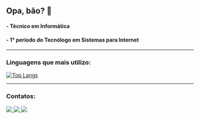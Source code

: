 ## **Opa, bão? 👋**

  #### - Técnico em Informática
  #### - 1° período do Tecnólogo em Sistemas para Internet

<hr>

  ### Linguagens que mais utilizo:
  
  [![Top Langs](https://github-readme-stats.vercel.app/api/top-langs/?username=ViniciusJPSilva&layout=compact)](https://github.com/ViniciusJPSilva/github-readme-stats)

<hr>

  ### Contatos:

<div>
  <a href="https://instagram.com/viniciusjpsilva" target="_blank">
    <img src="https://img.shields.io/badge/-Instagram-%23E4405F?style=for-the-badge&logo=instagram&logoColor=white" target="_blank">
  </a>
  <a href = "mailto:viniciusjps15@gmail.com">
    <img src="https://img.shields.io/badge/Gmail-D14836?style=for-the-badge&logo=gmail&logoColor=white" target="_blank">
  </a>
  <a href="https://www.linkedin.com/in/vinícius-pires-401592214" target="_blank">
    <img src="https://img.shields.io/badge/-LinkedIn-%230077B5?style=for-the-badge&logo=linkedin&logoColor=white" target="_blank">
  </a>   
</div>
  
